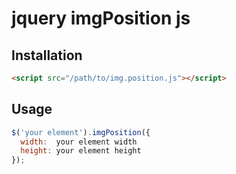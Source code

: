 # jquery imgPosition js

## Installation

```html
<script src="/path/to/img.position.js"></script>
```

## Usage

```javascript
$('your element').imgPosition({
  width:  your element width
  height: your element height
});
```